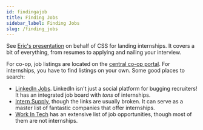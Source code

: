 ```yaml
---
id: findingajob
title: Finding Jobs
sidebar_label: Finding Jobs
slug: /finding_jobs
---
```


See [Eric's presentation][2] on behalf of CSS for landing internships. It covers a bit of everything,
from resumes to applying and nailing your interview.

For co-op, job listings are located on the [central co-op portal][3]. For internships, you have to find listings
on your own. Some good places to search:

-   [LinkedIn Jobs](https://www.linkedin.com/jobs/). LinkedIn isn't just a social platform for bugging recruiters!
    It has an integrated job board with _tons_ of internships.
-   [Intern Supply](https://intern.supply), though the links are usually broken. It can serve as a master list of
    fantastic companies that offer internships.
-   [Work In Tech](https://www1.communitech.ca/jobs) has an extensive list of job opportunities, though most of
    them are not internships.

[2]: https://docs.google.com/presentation/d/1SmtxP4vNIoEEulzTKZvc8nDBA1utS7O0fIA_d3h0gOU/edit?usp=sharing
[3]: https://success.uwindsor.ca/home.htm
